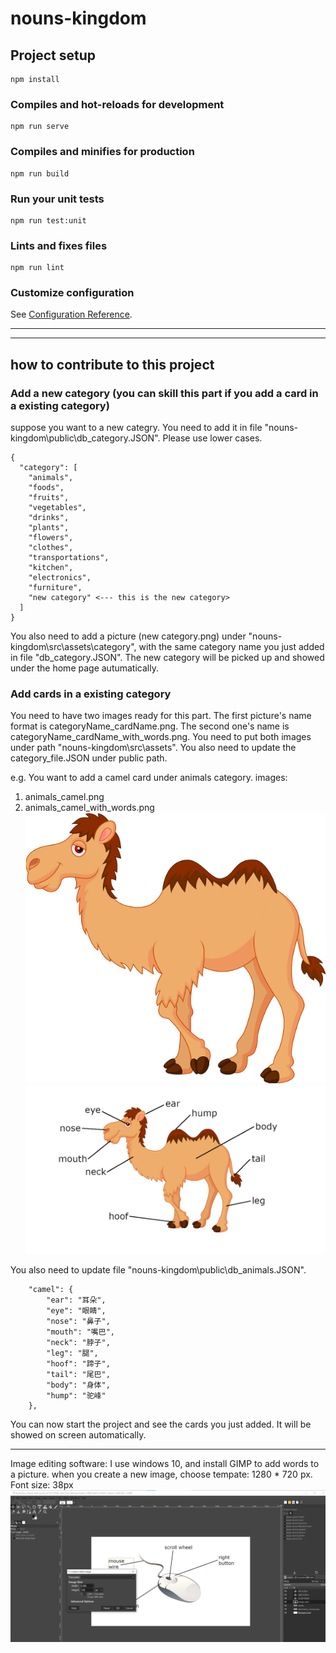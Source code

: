 # nouns-kingdom

## Project setup
```
npm install
```

### Compiles and hot-reloads for development
```
npm run serve
```

### Compiles and minifies for production
```
npm run build
```

### Run your unit tests
```
npm run test:unit
```

### Lints and fixes files
```
npm run lint
```

### Customize configuration
See [Configuration Reference](https://cli.vuejs.org/config/).

---
---
## how to contribute to this project
### Add a new category (you can skill this part if you add a card in a existing category)
suppose you want to a new categry. You need to add it in file "nouns-kingdom\public\db_category.JSON". Please use lower cases.
```
{
  "category": [
    "animals",
    "foods",
    "fruits",
    "vegetables",
    "drinks",
    "plants", 
    "flowers",
    "clothes",
    "transportations",
    "kitchen",
    "electronics",
    "furniture",
    "new category" <--- this is the new category>
  ]
}
```
You also need to add a picture (new category.png) under "nouns-kingdom\src\assets\category", with the same category name you just added in file "db_category.JSON". The new category will be picked up and showed under the home page autumatically.

### Add cards in a existing category
You need to have two images ready for this part. The first picture's name format is categoryName_cardName.png. The second one's name is categoryName_cardName_with_words.png. You need to put both images under path "nouns-kingdom\src\assets". You also need to update the category_file.JSON under public path.

e.g. You want to add a camel card under animals category.
images:
1. animals_camel.png
1. animals_camel_with_words.png
![Text](./src/assets/animals_camel.png)
![Text](./src/assets/animals_camel_with_words.png)

You also need to update file "nouns-kingdom\public\db_animals.JSON".
```
    "camel": {
        "ear": "耳朵",
        "eye": "眼睛",
        "nose": "鼻子",
        "mouth": "嘴巴",
        "neck": "脖子",
        "leg": "腿",
        "hoof": "蹄子",
        "tail": "尾巴",
        "body": "身体",
        "hump": "驼峰"
    },
```
You can now start the project and see the cards you just added. It will be showed on screen automatically.


---
Image editing software:
I use windows 10, and install GIMP to add words to a picture.
when you create a new image, choose tempate: 1280 * 720 px. Font size: 38px
![Text](./src/assets/readme_gimp.png)